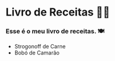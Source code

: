 #  Livro de Receitas 👨‍🍳

### Esse é o meu livro de receitas. 🍽

- Strogonoff de Carne
- Bobó de Camarão